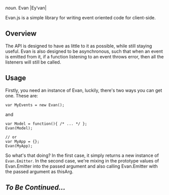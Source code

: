 *noun.* Evan |Eyˈvan|

Evan.js is a simple library for writing event oriented code for client-side.

## Overview ##

The API is designed to have as little to it as possible, while still staying useful. Evan is also designed to be asynchronous, such that when an event is emitted from it, if a function listening to an event throws error, then all the listeners will still be called.

## Usage ##

Firstly, you need an instance of Evan, luckily, there's two ways you can get one. These are:

	var MyEvents = new Evan();

and

	var Model = function(){ /* ... */ };
	Evan(Model);
	
	// or
	var MyApp = {};
	Evan(MyApp);

So what's that doing? In the first case, it simply returns a new instance of `Evan.Emitter`. In the second case, we're mixing in the prototype values of Evan.Emitter into the passed argument and also calling Evan.Emitter with the passed argument as thisArg.

## *To Be Continued...* ##